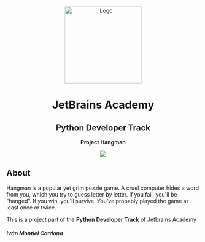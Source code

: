 <!-- PROJECT LOGO -->
<br />
<p align="center">
  <a href="https://hyperskill.org/">
    <img src="https://hyperskill.org/static/img/logo-white.918d4622.svg" alt="Logo" width="200" height="200">
  </a>

  <h1 align="center">JetBrains Academy</h1>
  <h2 align="center">Python Developer Track</h2>
  <p align="center">
    <strong>Project Hangman</strong>
  </p>
  
<p align="center">
  <a href="https://github.com/begeistert/hangman"><img src="https://cdn.rawgit.com/sindresorhus/awesome/d7305f38d29fed78fa85652e3a63e154dd8e8829/media/badge.svg"></a>
</p>
</p>

## About
Hangman is a popular yet grim puzzle game. A cruel computer hides a word from you, which you try to guess letter by letter. If you fail, you'll be “hanged”. If you win, you'll survive. You’ve probably played the game at least once or twice.

This is a project part of the **Python Developer Track** of Jetbrains Academy


##### Iván Montiel Cardona

